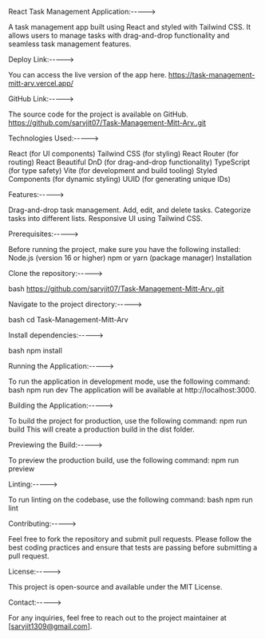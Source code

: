 React Task Management Application:----->

A task management app built using React and styled with Tailwind CSS. It allows users to manage tasks with drag-and-drop functionality and seamless task management features.

Deploy Link:----->

You can access the live version of the app here.
https://task-management-mitt-arv.vercel.app/

GitHub Link:----->

The source code for the project is available on GitHub.
https://github.com/sarvjit07/Task-Management-Mitt-Arv..git


Technologies Used:----->

React (for UI components)
Tailwind CSS (for styling)
React Router (for routing)
React Beautiful DnD (for drag-and-drop functionality)
TypeScript (for type safety)
Vite (for development and build tooling)
Styled Components (for dynamic styling)
UUID (for generating unique IDs)


Features:----->

Drag-and-drop task management.
Add, edit, and delete tasks.
Categorize tasks into different lists.
Responsive UI using Tailwind CSS.

Prerequisites:----->

Before running the project, make sure you have the following installed:
Node.js (version 16 or higher)
npm or yarn (package manager)
Installation

Clone the repository:----->

bash
https://github.com/sarvjit07/Task-Management-Mitt-Arv..git


Navigate to the project directory:----->

bash
cd Task-Management-Mitt-Arv

Install dependencies:----->

bash
npm install

Running the Application:----->

To run the application in development mode, use the following command:
bash
npm run dev
The application will be available at http://localhost:3000.


Building the Application:----->

To build the project for production, use the following command:
npm run build
This will create a production build in the dist folder.


Previewing the Build:----->

To preview the production build, use the following command:
npm run preview


Linting:----->

To run linting on the codebase, use the following command:
bash
npm run lint


Contributing:----->

Feel free to fork the repository and submit pull requests. Please follow the best coding practices and ensure that tests are passing before submitting a pull request.


License:----->

This project is open-source and available under the MIT License.

Contact:----->

For any inquiries, feel free to reach out to the project maintainer at [sarvjit1309@gmail.com].
